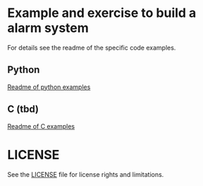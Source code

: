 # Example and exercise to build a alarm system

For details see the readme of the specific code examples.

## Python
[Readme of python examples](python/README.md)
## C (tbd)
[Readme of C examples](c/README.md)

# LICENSE
See the [LICENSE](../../LICENSE.md) file for license rights and limitations.
